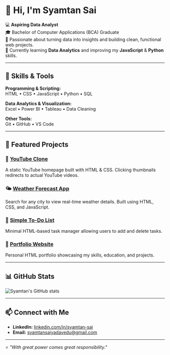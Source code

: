 # 👋 Hi, I'm Syamtan Sai  

💻 **Aspiring Data Analyst**  
🎓 Bachelor of Computer Applications (BCA) Graduate  
🎯 Passionate about turning data into insights and building clean, functional web projects.  
🌱 Currently learning **Data Analytics** and improving my **JavaScript** & **Python** skills.  

---

## 🚀 Skills & Tools  

**Programming & Scripting:**  
HTML • CSS • JavaScript • Python • SQL  

**Data Analytics & Visualization:**  
Excel • Power BI • Tableau • Data Cleaning  

**Other Tools:**  
Git • GitHub • VS Code  

---

## 📂 Featured Projects  

### 🎥 [YouTube Clone](https://syamtan-sai.github.io/youtube-clone-html-css/)  
A static YouTube homepage built with HTML & CSS. Clicking thumbnails redirects to actual YouTube videos.

### 🌤 [Weather Forecast App](https://syamtan-sai.github.io/weather-app-html-css-js/)  
Search for any city to view real-time weather details. Built using HTML, CSS, and JavaScript.

### 📝 [Simple To-Do List](https://syamtan-sai.github.io/todo-list-html/)  
Minimal HTML-based task manager allowing users to add and delete tasks.

### 💼 [Portfolio Website](https://syamtan-sai.github.io/portfolio-website-html/)  
Personal HTML portfolio showcasing my skills, education, and projects.

---

## 📊 GitHub Stats  

![Syamtan's GitHub stats](https://github-readme-stats.vercel.app/api?username=syamtan-sai&show_icons=true&theme=tokyonight)  

---

## 📫 Connect with Me  
- **LinkedIn:** [linkedin.com/in/syamtan-sai](https://linkedin.com/in/syamtan-sai)  
- **Email:** syamtansaiyadavedu@gmail.com  

---

⭐ *"With great power comes great responsibility."*
